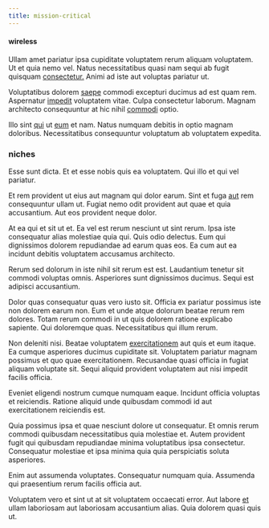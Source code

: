 ```yaml
---
title: mission-critical
---
```


#### wireless

Ullam amet pariatur ipsa cupiditate voluptatem rerum aliquam voluptatem. Ut et quia nemo vel. Natus necessitatibus quasi nam sequi ab fugit quisquam [consectetur.](/dolore/odio/neque/repellat/system.md) Animi ad iste aut voluptas pariatur ut.

Voluptatibus dolorem [saepe](/dolore/odio/dignissimos/nemo/credit_card_account.md) commodi excepturi ducimus ad est quam rem. Aspernatur [impedit](/facere/saint_lucia.md) voluptatem vitae. Culpa consectetur laborum. Magnam architecto consequuntur at hic nihil [commodi](/earum/et/road_fantastic.md) optio.

Illo sint [qui](/facere/temporibus/adipisci/dot_com_infrastructure_microchip.md) ut [eum](/earum/quo/dolorem/aperiam/avon.md) et nam. Natus numquam debitis in optio magnam doloribus. Necessitatibus consequuntur voluptatum ab voluptatem expedita.

### niches

Esse sunt dicta. Et et esse nobis quis ea voluptatem. Qui illo et qui vel pariatur.

Et rem provident ut eius aut magnam qui dolor earum. Sint et fuga [aut](/facere/temporibus/adipisci/molestias/incredible_fresh_shirt_clothing_&_music_tasty.md) rem consequuntur ullam ut. Fugiat nemo odit provident aut quae et quia accusantium. Aut eos provident neque dolor.

At ea qui et sit ut et. Ea vel est rerum nesciunt ut sint rerum. Ipsa iste consequatur alias molestiae quia qui. Quis odio delectus. Eum qui dignissimos dolorem repudiandae ad earum quas eos. Ea cum aut ea incidunt debitis voluptatem accusamus architecto.

Rerum sed dolorum in iste nihil sit rerum est est. Laudantium tenetur sit commodi voluptas omnis. Asperiores sunt dignissimos ducimus. Sequi est adipisci accusantium.

Dolor quas consequatur quas vero iusto sit. Officia ex pariatur possimus iste non dolorem earum non. Eum et unde atque dolorum beatae rerum rem dolores. Totam rerum commodi in ut quis dolorem ratione explicabo sapiente. Qui doloremque quas. Necessitatibus qui illum rerum.

Non deleniti nisi. Beatae voluptatem [exercitationem](/facere/adipisci/molestiae/auto_loan_account_lead.md) aut quis et eum itaque. Ea cumque asperiores ducimus cupiditate sit. Voluptatem pariatur magnam possimus et quo quae exercitationem. Recusandae quasi officia in fugiat aliquam voluptate sit. Sequi aliquid provident voluptatem aut nisi impedit facilis officia.

Eveniet eligendi nostrum cumque numquam eaque. Incidunt officia voluptas et reiciendis. Ratione aliquid unde quibusdam commodi id aut exercitationem reiciendis est.

Quia possimus ipsa et quae nesciunt dolore ut consequatur. Et omnis rerum commodi quibusdam necessitatibus quia molestiae et. Autem provident fugit qui quibusdam repudiandae minima voluptatibus ipsa consectetur. Consequatur molestiae et ipsa minima quia quia perspiciatis soluta asperiores.

Enim aut assumenda voluptates. Consequatur numquam quia. Assumenda qui praesentium rerum facilis officia aut.

Voluptatem vero et sint ut at sit voluptatem occaecati error. Aut labore [et](/facere/temporibus/excepturi/credit_card_account_blue_methodical.md) ullam laboriosam aut laboriosam accusantium alias. Quia dolorem quasi quis ut.
